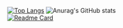[![Top Langs](https://github-readme-stats.vercel.app/api/top-langs/?username=Zhaikuku&layout=compact)](https://github.com/anuraghazra/github-readme-stats) 
![Anurag's GitHub stats](https://github-readme-stats.vercel.app/api?username=Zhaikuku&show_icons=true&theme=radical)<br>
[![Readme Card](https://github-readme-stats.vercel.app/api/pin/?username=anuraghazra&repo=github-readme-stats)](https://github.com/akuity/awesome-argo)
